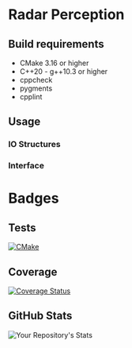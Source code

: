 # Radar Perception

## Build requirements
* CMake 3.16 or higher
* C++20 - g++10.3 or higher
* cppcheck
* pygments
* cpplint

## Usage

### IO Structures

### Interface

# Badges
## Tests
[![CMake](https://github.com/borodziejciesla/radar_perception/actions/workflows/cmake.yml/badge.svg)](https://github.com/borodziejciesla/radar_perception/actions/workflows/cmake.yml)

## Coverage
[![Coverage Status](https://coveralls.io/repos/github/borodziejciesla/radar_perception/badge.svg?branch=main)](https://coveralls.io/github/borodziejciesla/radar_perception?branch=main)

## GitHub Stats
![Your Repository's Stats](https://github-readme-stats.vercel.app/api?username=borodziejciesla&show_icons=true)
